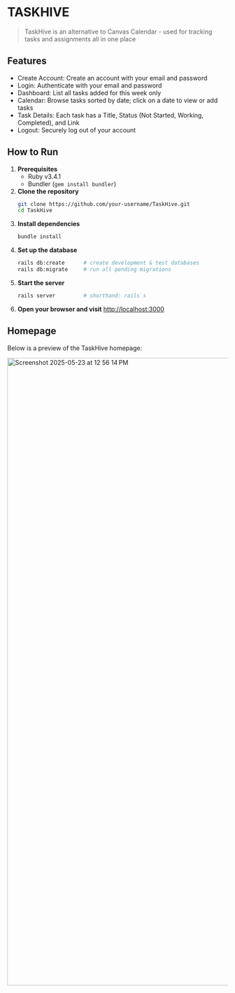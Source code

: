 # TASKHIVE

> TaskHive is an alternative to Canvas Calendar - used for tracking tasks and assignments all in one place

## Features
- Create Account: Create an account with your email and password
- Login: Authenticate with your email and password
- Dashboard: List all tasks added for this week only
- Calendar: Browse tasks sorted by date; click on a date to view or add tasks
- Task Details: Each task has a Title, Status (Not Started, Working, Completed), and Link
- Logout: Securely log out of your account

## How to Run
1. **Prerequisites**
   - Ruby v3.4.1
   - Bundler (`gem install bundler`)
2. **Clone the repository**
   ```bash
   git clone https://github.com/your-username/TaskHive.git
   cd TaskHive
   ```
3. **Install dependencies**
   ```bash
   bundle install
   ```
4. **Set up the database**
   ```bash
   rails db:create      # create development & test databases
   rails db:migrate     # run all pending migrations
   ```
5. **Start the server**
   ```bash
   rails server         # shorthand: rails s
   ```
6. **Open your browser and visit** [http://localhost:3000](http://localhost:3000)

## Homepage

Below is a preview of the TaskHive homepage:

<img width="1434" alt="Screenshot 2025-05-23 at 12 56 14 PM" src="https://github.com/user-attachments/assets/f1c2ac88-a225-41bc-b660-385cda62af1d" />
